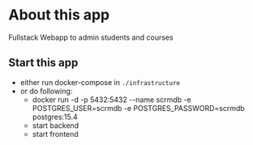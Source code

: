 # About this app

Fullstack Webapp to admin students and courses

## Start this app

- either run docker-compose in `./infrastructure`
- or do following:
  - docker run -d -p 5432:5432 --name scrmdb -e POSTGRES_USER=scrmdb -e POSTGRES_PASSWORD=scrmdb postgres:15.4
  - start backend
  - start frontend
